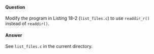 #### Question

Modify the program in Listing 18-2 (`list_files.c`) to use `readdir_r()` instead of
`readdir()`.


#### Answer

See `list_files.c` in the current directory.
